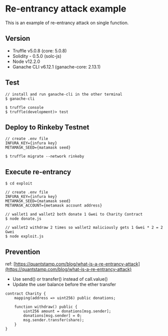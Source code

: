 # Re-entrancy attack example

This is an example of re-entrancy attack on single function.

## Version

- Truffle v5.0.8 (core: 5.0.8)
- Solidity - 0.5.0 (solc-js)
- Node v12.2.0
- Ganache CLI v6.12.1 (ganache-core: 2.13.1)

## Test

```
// install and run ganache-cli in the other terminal
$ ganache-cli

$ truffle console
$ truffle(development)> test
```

## Deploy to Rinkeby Testnet

```
// create .env file
INFURA_KEY={infura key}
METAMASK_SEED={matamask seed}

$ truffle migrate --network rinkeby
```

## Execute re-entrancy

```
$ cd exploit

// create .env file
INFURA_KEY={infura key}
METAMASK_SEED={matamask seed}
METAMASK_ACCOUNT={metamask account address}

// wallet1 and wallet2 both donate 1 Gwei to Charity Contract
$ node donate.js

// wallet2 withdraw 2 times so wallet2 maliciously gets 1 Gwei * 2 = 2 Gwei
$ node exploit.js
```

## Prevention

ref: [https://quantstamp.com/blog/what-is-a-re-entrancy-attack](https://quantstamp.com/blog/what-is-a-re-entrancy-attack)

- Use send() or transfer() instead of call.value()
- Update the user balance before the ether transfer

```
contract Charity {
    mapping(address => uint256) public donations;

    function withdraw() public {
        uint256 amount = donations[msg.sender];
        donations[msg.sender] = 0;
        msg.sender.transfer(share);
    }
}
```
